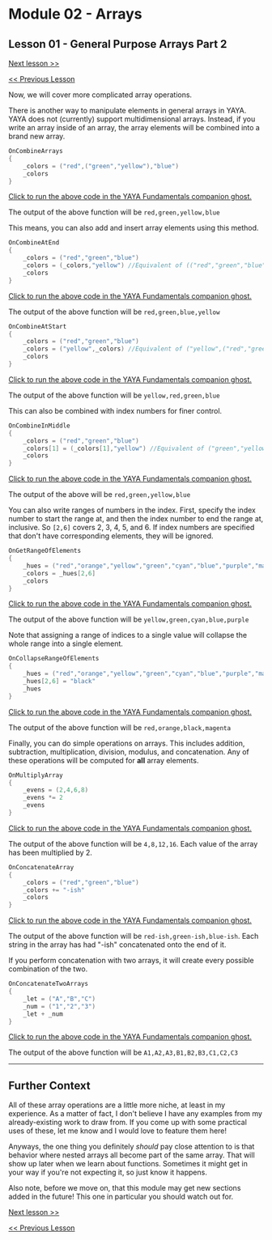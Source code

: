 # Module 02 - Arrays

## Lesson 01 - General Purpose Arrays Part 2


[Next lesson >>](../module_02_arrays/02_simple_arrays.md)

[<< Previous Lesson](../module_02_arrays/00_general_purpose_arrays_pt_1.md)

Now, we will cover more complicated array operations.

There is another way to manipulate elements in general arrays in YAYA. YAYA does not (currently) support multidimensional arrays. Instead, if you write an array inside of an array, the array elements will be combined into a brand new array.

```c
OnCombineArrays
{
	_colors = ("red",("green","yellow"),"blue")
	_colors
}
```

[Click to run the above code in the YAYA Fundamentals companion ghost.](https://zichqec.github.io/s-the-skeleton/jump.html?url=x-ukagaka-link%3Atype%3Devent%26ghost%3DYAYA%20Fundamentals%26info%3DOnExample.M2.L1.CombineArrays)

The output of the above function will be `red,green,yellow,blue`

This means, you can also add and insert array elements using this method.

```c
OnCombineAtEnd
{
	_colors = ("red","green","blue")
	_colors = (_colors,"yellow") //Equivalent of (("red","green","blue"),"yellow")
	_colors
}
```

[Click to run the above code in the YAYA Fundamentals companion ghost.](https://zichqec.github.io/s-the-skeleton/jump.html?url=x-ukagaka-link%3Atype%3Devent%26ghost%3DYAYA%20Fundamentals%26info%3DOnExample.M2.L1.CombineAtEnd)

The output of the above function will be `red,green,blue,yellow`

```c
OnCombineAtStart
{
	_colors = ("red","green","blue")
	_colors = ("yellow",_colors) //Equivalent of ("yellow",("red","green","blue"))
	_colors
}
```

[Click to run the above code in the YAYA Fundamentals companion ghost.](https://zichqec.github.io/s-the-skeleton/jump.html?url=x-ukagaka-link%3Atype%3Devent%26ghost%3DYAYA%20Fundamentals%26info%3DOnExample.M2.L1.CombineAtStart)

The output of the above function will be `yellow,red,green,blue`

This can also be combined with index numbers for finer control.

```c
OnCombineInMiddle
{
	_colors = ("red","green","blue")
	_colors[1] = (_colors[1],"yellow") //Equivalent of ("green","yellow"), which results in ("red",("green","yellow"),"blue")
	_colors
}
```

[Click to run the above code in the YAYA Fundamentals companion ghost.](https://zichqec.github.io/s-the-skeleton/jump.html?url=x-ukagaka-link%3Atype%3Devent%26ghost%3DYAYA%20Fundamentals%26info%3DOnExample.M2.L1.CombineInMiddle)

The output of the above will be `red,green,yellow,blue`


You can also write ranges of numbers in the index. First, specify the index number to start the range at, and then the index number to end the range at, inclusive. So `[2,6]` covers 2, 3, 4, 5, and 6. If index numbers are specified that don't have corresponding elements, they will be ignored.

```c
OnGetRangeOfElements
{
	_hues = ("red","orange","yellow","green","cyan","blue","purple","magenta")
	_colors = _hues[2,6]
	_colors
}
```

[Click to run the above code in the YAYA Fundamentals companion ghost.](https://zichqec.github.io/s-the-skeleton/jump.html?url=x-ukagaka-link%3Atype%3Devent%26ghost%3DYAYA%20Fundamentals%26info%3DOnExample.M2.L1.GetRangeOfElements)

The output of the above function will be `yellow,green,cyan,blue,purple`

Note that assigning a range of indices to a single value will collapse the whole range into a single element.

```c
OnCollapseRangeOfElements
{
	_hues = ("red","orange","yellow","green","cyan","blue","purple","magenta")
	_hues[2,6] = "black"
	_hues
}
```

[Click to run the above code in the YAYA Fundamentals companion ghost.](https://zichqec.github.io/s-the-skeleton/jump.html?url=x-ukagaka-link%3Atype%3Devent%26ghost%3DYAYA%20Fundamentals%26info%3DOnExample.M2.L1.CollapseRangeOfElements)

The output of the above function will be `red,orange,black,magenta`


Finally, you can do simple operations on arrays. This includes addition, subtraction, multiplication, division, modulus, and concatenation. Any of these operations will be computed for **all** array elements.

```c
OnMultiplyArray
{
	_evens = (2,4,6,8)
	_evens *= 2
	_evens
}
```

[Click to run the above code in the YAYA Fundamentals companion ghost.](https://zichqec.github.io/s-the-skeleton/jump.html?url=x-ukagaka-link%3Atype%3Devent%26ghost%3DYAYA%20Fundamentals%26info%3DOnExample.M2.L1.MultiplyArray)

The output of the above function will be `4,8,12,16`. Each value of the array has been multiplied by 2.

```c
OnConcatenateArray
{
	_colors = ("red","green","blue")
	_colors += "-ish"
	_colors
}
```

[Click to run the above code in the YAYA Fundamentals companion ghost.](https://zichqec.github.io/s-the-skeleton/jump.html?url=x-ukagaka-link%3Atype%3Devent%26ghost%3DYAYA%20Fundamentals%26info%3DOnExample.M2.L1.ConcatenateArray)

The output of the above function will be `red-ish,green-ish,blue-ish`. Each string in the array has had "-ish" concatenated onto the end of it.

If you perform concatenation with two arrays, it will create every possible combination of the two.

```c
OnConcatenateTwoArrays
{
	_let = ("A","B","C")
	_num = ("1","2","3")
	_let + _num
}
```

[Click to run the above code in the YAYA Fundamentals companion ghost.](https://zichqec.github.io/s-the-skeleton/jump.html?url=x-ukagaka-link%3Atype%3Devent%26ghost%3DYAYA%20Fundamentals%26info%3DOnExample.M2.L1.ConcatenateTwoArrays)

The output of the above function will be `A1,A2,A3,B1,B2,B3,C1,C2,C3`

---

## Further Context

All of these array operations are a little more niche, at least in my experience. As a matter of fact, I don't believe I have any examples from my already-existing work to draw from. If you come up with some practical uses of these, let me know and I would love to feature them here!

Anyways, the one thing you definitely *should* pay close attention to is that behavior where nested arrays all become part of the same array. That will show up later when we learn about functions. Sometimes it might get in your way if you're not expecting it, so just know it happens.

Also note, before we move on, that this module may get new sections added in the future! This one in particular you should watch out for.

[Next lesson >>](../module_02_arrays/02_simple_arrays.md)

[<< Previous Lesson](../module_02_arrays/00_general_purpose_arrays_pt_1.md)
